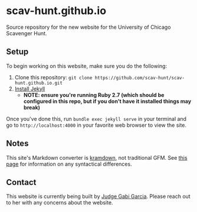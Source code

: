 # scav-hunt.github.io
Source repository for the new website for the University of Chicago Scavenger Hunt.

## Setup
To begin working on this website, make sure you do the following:

1. Clone this repository: `git clone https://github.com/scav-hunt/scav-hunt.github.io.git`
2. [Install Jekyll](https://jekyllrb.com/docs/installation/)
    - **NOTE: ensure you're running Ruby 2.7 (which should be configured in this repo, but
    if you don't have it installed things may break)**

Once you've done this, run `bundle exec jekyll serve` in your terminal and go to `http://localhost:4000`
in your favorite web browser to view the site.

## Notes
This site's Markdown converter is [kramdown](https://kramdown.gettalong.org/), not traditional GFM. See [this page](https://kramdown.gettalong.org/syntax.html) for information on any syntactical differences.

## Contact
This website is currently being built by [Judge Gabi Garcia](https://github.com/gabigarc03).
Please reach out to her with any concerns about the website.